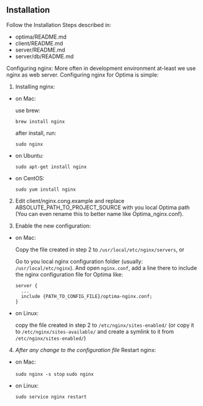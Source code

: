 Installation
-----

Follow the Installation Steps described in:

- optima/README.md
- client/README.md
- server/README.md
- server/db/README.md


Configuring nginx:
More often in development environment at-least we use nginx as web server. Configuring nginx for Optima is simple:

1. Installing nginx:
  - on Mac:

      use brew:

      `brew install nginx`

      after install, run:

      `sudo nginx`

  - on Ubuntu:

      `sudo apt-get install nginx`

  - on CentOS:

      `sudo yum install nginx`

2. Edit client/nginx.cong.example and replace ABSOLUTE_PATH_TO_PROJECT_SOURCE with you local Optima path
   (You can even rename this to better name like Optima_nginx.conf).

3. Enable the new configuration:
  - on Mac:

      Copy the file created in step 2 to `/usr/local/etc/nginx/servers`, or

      Go to you local nginx configuration folder (usually: `/usr/local/etc/nginx`). And open `nginx.conf`, add a line there to include the nginx configuration file for Optima like:

      ```
      server {
        ...
        include {PATH_TO_CONFIG_FILE}/optima-nginx.conf;
      }
      ```

  - on Linux:

      copy the file created in step 2 to `/etc/nginx/sites-enabled/` (or copy it to `/etc/nginx/sites-available/` and create a symlink to it from `/etc/nginx/sites-enabled/`)

4. *After any change to the configuration file* Restart nginx:
  - on Mac:

      `sudo nginx -s stop`
      `sudo nginx`

  - on Linux:

      `sudo service nginx restart`

